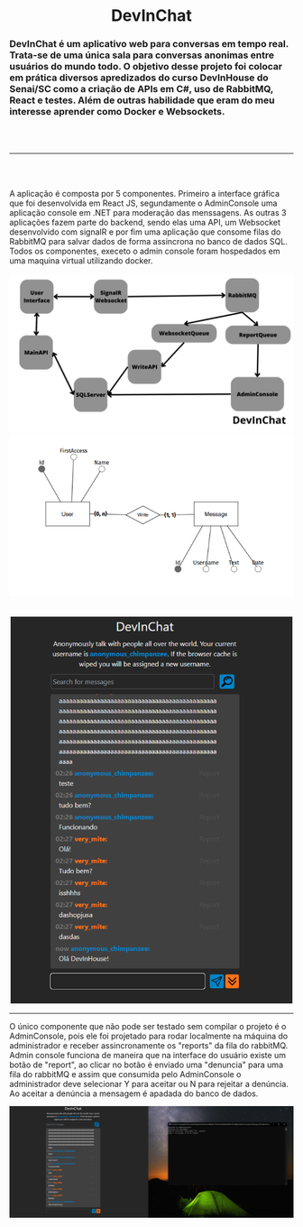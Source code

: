 <div align="center">
<h1>DevInChat</h1>
</div>
<h3>DevInChat é um aplicativo web para conversas em tempo real. Trata-se de uma única sala para conversas anonimas entre usuários do mundo todo. O objetivo desse projeto foi colocar em prática diversos apredizados do curso DevInHouse do Senai/SC como a criação de APIs em C#, uso de RabbitMQ, React e testes. Além de outras habilidade que eram do meu interesse aprender como Docker e Websockets.</h3>
<br></br>
<div align="center">
</div>
<hr/>
<br></br>
<p>A aplicação é composta por 5 componentes. Primeiro a interface gráfica que foi desenvolvida em React JS, segundamente o AdminConsole uma aplicação console em .NET para moderação das menssagens. As outras 3 aplicações fazem parte do backend, sendo elas uma API, um Websocket desenvolvido com signalR e por fim uma aplicação que consome filas do RabbitMQ para salvar dados de forma assincrona no banco de dados SQL. Todos os componentes, execeto o admin console foram hospedados em uma maquina virtual utilizando docker.</p>
<div align="center">
<img src="https://github.com/tiagodgy/DevInChat/blob/main/OtherFiles/functions%20diagram.png" width="700">
</div>
<div align="center">
<img src="https://github.com/tiagodgy/DevInChat/blob/main/OtherFiles/databaseModel.png" width="700">
</div>
<br></br>
<div align="center">
<img src="https://github.com/tiagodgy/DevInChat/blob/main/OtherFiles/PrintFrontEnd.png" width="500">
</div>
<hr/>
<p>O único componente que não pode ser testado sem compilar o projeto é o AdminConsole, pois ele foi projetado para rodar localmente na máquina do administrador e receber assincronamente os "reports" da fila do rabbitMQ. Admin console funciona de maneira que na interface do usuário existe um botão de "report", ao clicar no botão é enviado uma "denuncia" para uma fila do rabbitMQ e assim que consumida pelo AdminConsole o administrador deve selecionar Y para aceitar ou N para rejeitar a denúncia. Ao aceitar a denúncia a mensagem é apadada do banco de dados.</p>
<div align="center">
<img src="https://github.com/tiagodgy/DevInChat/blob/main/OtherFiles/AdminConsoleExemple.png" width="700">
</div>
